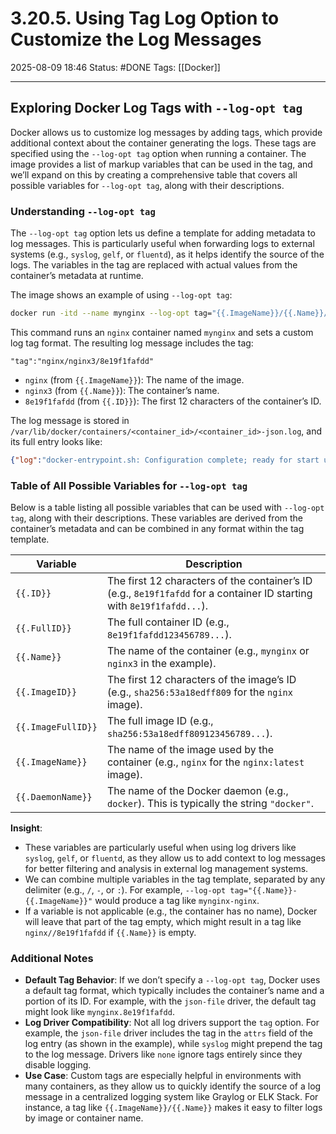 # 3.20.5. Using Tag Log Option to Customize the Log Messages

2025-08-09 18:46
Status: #DONE 
Tags: [[Docker]]

---
## Exploring Docker Log Tags with `--log-opt tag`

Docker allows us to customize log messages by adding tags, which provide additional context about the container generating the logs. These tags are specified using the `--log-opt tag` option when running a container. The image provides a list of markup variables that can be used in the tag, and we’ll expand on this by creating a comprehensive table that covers all possible variables for `--log-opt tag`, along with their descriptions.

### Understanding `--log-opt tag`

The `--log-opt tag` option lets us define a template for adding metadata to log messages. This is particularly useful when forwarding logs to external systems (e.g., `syslog`, `gelf`, or `fluentd`), as it helps identify the source of the logs. The variables in the tag are replaced with actual values from the container’s metadata at runtime.

The image shows an example of using `--log-opt tag`:

```bash
docker run -itd --name mynginx --log-opt tag="{{.ImageName}}/{{.Name}}/{{.ID}}" nginx
```

This command runs an `nginx` container named `mynginx` and sets a custom log tag format. The resulting log message includes the tag:

```
"tag":"nginx/nginx3/8e19f1fafdd"
```

- `nginx` (from `{{.ImageName}}`): The name of the image.
- `nginx3` (from `{{.Name}}`): The container’s name.
- `8e19f1fafdd` (from `{{.ID}}`): The first 12 characters of the container’s ID.

The log message is stored in `/var/lib/docker/containers/<container_id>/<container_id>-json.log`, and its full entry looks like:

```json
{"log":"docker-entrypoint.sh: Configuration complete; ready for start up\n","stream":"stdout","attrs":{"tag":"nginx/nginx3/8e19f1fafdd"},"time":"2020-12-05T08:05:06.550345051Z"}
```

### Table of All Possible Variables for `--log-opt tag`

Below is a table listing all possible variables that can be used with `--log-opt tag`, along with their descriptions. These variables are derived from the container’s metadata and can be combined in any format within the tag template.

| Variable            | Description                                                                                     |
|---------------------|-------------------------------------------------------------------------------------------------|
| `{{.ID}}`           | The first 12 characters of the container’s ID (e.g., `8e19f1fafdd` for a container ID starting with `8e19f1fafdd...`). |
| `{{.FullID}}`       | The full container ID (e.g., `8e19f1fafdd123456789...`).                                        |
| `{{.Name}}`         | The name of the container (e.g., `mynginx` or `nginx3` in the example).                         |
| `{{.ImageID}}`      | The first 12 characters of the image’s ID (e.g., `sha256:53a18edff809` for the `nginx` image).  |
| `{{.ImageFullID}}`  | The full image ID (e.g., `sha256:53a18edff809123456789...`).                                   |
| `{{.ImageName}}`    | The name of the image used by the container (e.g., `nginx` for the `nginx:latest` image).       |
| `{{.DaemonName}}`   | The name of the Docker daemon (e.g., `docker`). This is typically the string `"docker"`.        |

**Insight**:
- These variables are particularly useful when using log drivers like `syslog`, `gelf`, or `fluentd`, as they allow us to add context to log messages for better filtering and analysis in external log management systems.
- We can combine multiple variables in the tag template, separated by any delimiter (e.g., `/`, `-`, or `:`). For example, `--log-opt tag="{{.Name}}-{{.ImageName}}"` would produce a tag like `mynginx-nginx`.
- If a variable is not applicable (e.g., the container has no name), Docker will leave that part of the tag empty, which might result in a tag like `nginx//8e19f1fafdd` if `{{.Name}}` is empty.

### Additional Notes

- **Default Tag Behavior**: If we don’t specify a `--log-opt tag`, Docker uses a default tag format, which typically includes the container’s name and a portion of its ID. For example, with the `json-file` driver, the default tag might look like `mynginx.8e19f1fafdd`.
- **Log Driver Compatibility**: Not all log drivers support the `tag` option. For example, the `json-file` driver includes the tag in the `attrs` field of the log entry (as shown in the example), while `syslog` might prepend the tag to the log message. Drivers like `none` ignore tags entirely since they disable logging.
- **Use Case**: Custom tags are especially helpful in environments with many containers, as they allow us to quickly identify the source of a log message in a centralized logging system like Graylog or ELK Stack. For instance, a tag like `{{.ImageName}}/{{.Name}}` makes it easy to filter logs by image or container name.
